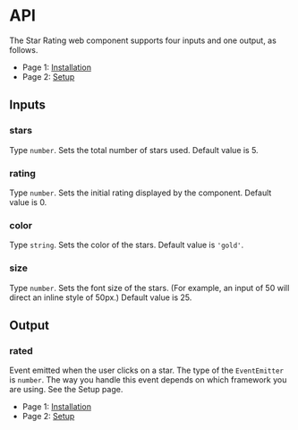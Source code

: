 # API

The Star Rating web component supports four inputs and one output, as follows.

* Page 1: [Installation](../README.md)
* Page 2: [Setup](./setup.md)

## Inputs

### stars

Type ```number```.  Sets the total number of stars used. Default value is 5.

### rating

Type ```number```. Sets the initial rating displayed by the component. Default value is 0.

### color

Type ```string```. Sets the color of the stars. Default value is ```'gold'```.

### size

Type ```number```. Sets the font size of the stars. (For example, an input of 50 will direct an inline style of 50px.) Default value is 25.

## Output

### rated

Event emitted when the user clicks on a star. The type of the ```EventEmitter``` is ```number```. The way you handle this event depends on which framework you are using. See the Setup page.


* Page 1: [Installation](../README.md)
* Page 2: [Setup](./setup.md)
